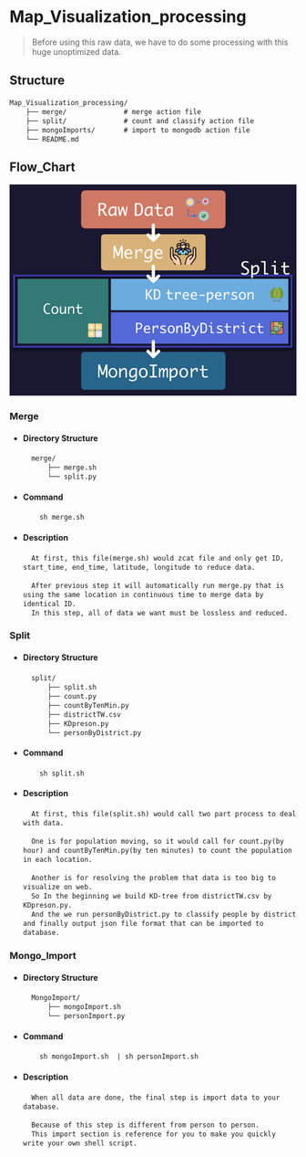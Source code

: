 # Map_Visualization_processing

> Before using this raw data, we have to do some processing with this huge unoptimized data.

## Structure

    Map_Visualization_processing/
        ├── merge/              # merge action file
        ├── split/              # count and classify action file
        ├── mongoImports/       # import to mongodb action file
        └── README.md           

## Flow_Chart 
![Flow Chart](/img/Flow_Chart.png)

### Merge

- #### Directory Structure

        merge/
            ├── merge.sh   
            └── split.py

- #### Command

    ```console
        sh merge.sh
    ```
    
- #### Description

        At first, this file(merge.sh) would zcat file and only get ID, start_time, end_time, latitude, longitude to reduce data.
        
        After previous step it will automatically run merge.py that is using the same location in continuous time to merge data by identical ID. 
        In this step, all of data we want must be lossless and reduced.
    
### Split

- #### Directory Structure

        split/
            ├── split.sh  
            ├── count.py     
            ├── countByTenMin.py   
            ├── districtTW.csv
            ├── KDpreson.py   
            └── personByDistrict.py

- #### Command

    ```console
        sh split.sh
    ```
    
- #### Description

        At first, this file(split.sh) would call two part process to deal with data.
        
        One is for population moving, so it would call for count.py(by hour) and countByTenMin.py(by ten minutes) to count the population in each location.
        
        Another is for resolving the problem that data is too big to visualize on web.
        So In the beginning we build KD-tree from districtTW.csv by KDpreson.py.
        And the we run personByDistrict.py to classify people by district and finally output json file format that can be imported to database.
        
### Mongo_Import

- #### Directory Structure

        MongoImport/
            ├── mongoImport.sh   
            └── personImport.py

- #### Command

    ```console
        sh mongoImport.sh  | sh personImport.sh
    ```
    
- #### Description

        When all data are done, the final step is import data to your database. 
        
        Because of this step is different from person to person.
        This import section is reference for you to make you quickly write your own shell script.
        
        
